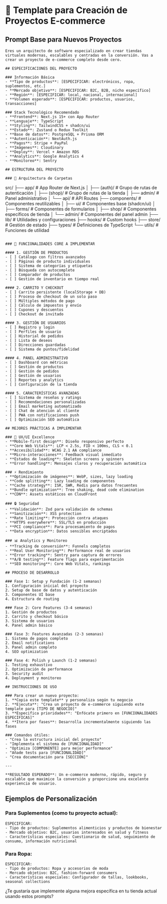 # 🚀 Template para Creación de Proyectos E-commerce

## Prompt Base para Nuevos Proyectos

```
Eres un arquitecto de software especializado en crear tiendas virtuales modernas, escalables y centradas en la conversión. Vas a crear un proyecto de e-commerce completo desde cero.

## ESPECIFICACIONES DEL PROYECTO

### Información Básica
- **Tipo de productos**: [ESPECIFICAR: electrónicos, ropa, suplementos, etc.]
- **Mercado objetivo**: [ESPECIFICAR: B2C, B2B, nicho específico]
- **Región**: [ESPECIFICAR: local, nacional, internacional]
- **Volumen esperado**: [ESPECIFICAR: productos, usuarios, transacciones]

### Stack Tecnológico Recomendado
- **Frontend**: Next.js 15+ con App Router
- **Lenguaje**: TypeScript
- **Styling**: TailwindCSS + shadcn/ui
- **Estado**: Zustand o Redux Toolkit
- **Base de datos**: PostgreSQL + Prisma ORM
- **Autenticación**: NextAuth.js
- **Pagos**: Stripe + PayPal
- **Imágenes**: Cloudinary
- **Deploy**: Vercel + Amazon RDS
- **Analytics**: Google Analytics 4
- **Monitoreo**: Sentry

## ESTRUCTURA DEL PROYECTO

### 📁 Arquitectura de Carpetas
```
src/
├── app/                 # App Router de Next.js
│   ├── (auth)/         # Grupo de rutas de autenticación
│   ├── (shop)/         # Grupo de rutas de la tienda
│   ├── admin/          # Panel administrativo
│   └── api/            # API Routes
├── components/         # Componentes reutilizables
│   ├── ui/            # Componentes base (shadcn/ui)
│   ├── forms/         # Componentes de formularios
│   ├── shop/          # Componentes específicos de tienda
│   └── admin/         # Componentes del panel admin
├── lib/               # Utilidades y configuraciones
├── hooks/             # Custom hooks
├── store/             # Gestión de estado
├── types/             # Definiciones de TypeScript
└── utils/             # Funciones de utilidad
```

### 🎯 FUNCIONALIDADES CORE A IMPLEMENTAR

#### 1. GESTIÓN DE PRODUCTOS
- [ ] Catálogo con filtros avanzados
- [ ] Páginas de producto individuales
- [ ] Sistema de categorías y etiquetas
- [ ] Búsqueda con autocomplete
- [ ] Comparador de productos
- [ ] Gestión de inventario en tiempo real

#### 2. CARRITO Y CHECKOUT
- [ ] Carrito persistente (localStorage + DB)
- [ ] Proceso de checkout de un solo paso
- [ ] Múltiples métodos de pago
- [ ] Cálculo de impuestos y envío
- [ ] Cupones y descuentos
- [ ] Checkout de invitado

#### 3. GESTIÓN DE USUARIOS
- [ ] Registro y login
- [ ] Perfiles de usuario
- [ ] Historial de pedidos
- [ ] Lista de deseos
- [ ] Direcciones guardadas
- [ ] Sistema de puntos/fidelidad

#### 4. PANEL ADMINISTRATIVO
- [ ] Dashboard con métricas
- [ ] Gestión de productos
- [ ] Gestión de pedidos
- [ ] Gestión de usuarios
- [ ] Reportes y analytics
- [ ] Configuración de la tienda

#### 5. CARACTERÍSTICAS AVANZADAS
- [ ] Sistema de reseñas y ratings
- [ ] Recomendaciones personalizadas
- [ ] Email marketing automatizado
- [ ] Chat de atención al cliente
- [ ] PWA con notificaciones push
- [ ] Optimización SEO automática

## MEJORES PRÁCTICAS A IMPLEMENTAR

### 🎨 UX/UI Excellence
- **Mobile-first design**: Diseño responsivo perfecto
- **Core Web Vitals**: LCP < 2.5s, FID < 100ms, CLS < 0.1
- **Accesibilidad**: WCAG 2.1 AA compliance
- **Micro-interacciones**: Feedback visual inmediato
- **Estados de loading**: Skeleton screens y spinners
- **Error handling**: Mensajes claros y recuperación automática

### ⚡ Rendimiento
- **Optimización de imágenes**: WebP, sizes, lazy loading
- **Code splitting**: Lazy loading de componentes
- **Cache strategy**: ISR, SWR, Redis para datos frecuentes
- **Bundle optimization**: Tree shaking, dead code elimination
- **CDN**: Assets estáticos en CloudFront

### 🔒 Seguridad
- **Validación**: Zod para validación de schemas
- **Sanitización**: XSS protection
- **Rate limiting**: Protección contra ataques
- **HTTPS everywhere**: SSL/TLS en producción
- **PCI compliance**: Para procesamiento de pagos
- **Data encryption**: Datos sensibles encriptados

### 📊 Analytics y Monitoreo
- **Tracking de conversión**: Funnels completos
- **Real User Monitoring**: Performance real de usuarios
- **Error tracking**: Sentry para captura de errores
- **A/B testing**: Feature flags para experimentación
- **SEO monitoring**: Core Web Vitals, rankings

## PROCESO DE DESARROLLO

### Fase 1: Setup y Fundación (1-2 semanas)
1. Configuración inicial del proyecto
2. Setup de base de datos y autenticación
3. Componentes UI base
4. Estructura de routing

### Fase 2: Core Features (3-4 semanas)
1. Gestión de productos
2. Carrito y checkout básico
3. Sistema de usuarios
4. Panel admin básico

### Fase 3: Features Avanzadas (2-3 semanas)
1. Sistema de pagos completo
2. Email notifications
3. Panel admin completo
4. SEO optimization

### Fase 4: Polish y Launch (1-2 semanas)
1. Testing exhaustivo
2. Optimización de performance
3. Security audit
4. Deployment y monitoreo

## INSTRUCCIONES DE USO

### Para crear un nuevo proyecto:
1. **Copia este template** y personaliza según tu negocio
2. **Ejecuta**: "Crea un proyecto de e-commerce siguiendo este template para [TIPO DE NEGOCIO]"
3. **Especifica prioridades**: "Enfócate primero en [FUNCIONALIDADES ESPECÍFICAS]"
4. **Itera por fases**: Desarrolla incrementalmente siguiendo las fases

### Comandos útiles:
- "Crea la estructura inicial del proyecto"
- "Implementa el sistema de [FUNCIONALIDAD]"
- "Optimiza [COMPONENTE] para mejor performance"
- "Añade tests para [FUNCIONALIDAD]"
- "Crea documentación para [SECCIÓN]"

---

**RESULTADO ESPERADO**: Un e-commerce moderno, rápido, seguro y escalable que maximice la conversión y proporcione una excelente experiencia de usuario.
```

## Ejemplos de Personalización

### Para Suplementos (como tu proyecto actual):
```
ESPECIFICAR:
- Tipo de productos: Suplementos alimenticios y productos de bienestar
- Mercado objetivo: B2C, usuarios interesados en salud y fitness
- Características especiales: Cuestionario de salud, seguimiento de consumo, información nutricional
```

### Para Ropa:
```
ESPECIFICAR:
- Tipo de productos: Ropa y accesorios de moda
- Mercado objetivo: B2C, fashion-forward consumers
- Características especiales: Configurador de tallas, lookbooks, seasonal collections
```

¿Te gustaría que implemente alguna mejora específica en tu tienda actual usando estos prompts?
